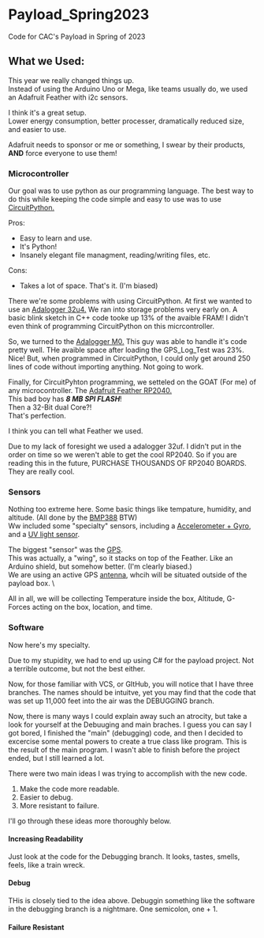   # Payload_Spring2023

Code for CAC's Payload in Spring of 2023


## What we Used:

This year we really changed things up. \
Instead of using the Arduino Uno or Mega, like teams usually do, we used an Adafruit Feather with i2c sensors.

I think it's a great setup. \
Lower energy consumption, better processer, dramatically reduced size, and easier to use.

Adafruit needs to sponsor or me or something, I swear by their products, **AND** force everyone to use them!

### Microcontroller

Our goal was to use python as our programming language. 
The best way to do this while keeping the code simple and easy to use was to use [CircuitPython.](https://circuitpython.org/)

Pros:
+ Easy to learn and use.
+ It's Python!
+ Insanely elegant file managment, reading/writing files, etc.

Cons:
+ Takes a lot of space. 
That's it. (I'm biased)

There we're some problems with using CircuitPython. At first we wanted to use an [Adalogger 32u4.](https://www.adafruit.com/product/2795)
We ran into storage problems very early on. A basic blink sketch in C++ code tooke up 13% of the avaible FRAM! 
I didn't even think of programming CircuitPython on this micrcontroller.

So, we turned to the [Adalogger M0.](https://www.adafruit.com/product/2796)
This guy was able to handle it's code pretty well. THe avaible space after loading the GPS_Log_Test was 23%. Nice!
But, when programmed in CircuitPython, I could only get around 250 lines of code without importing anything. Not going to work.

Finally, for CircuitPyhton programming, we setteled on the GOAT (For me) of any microcontroller. The [Adafruit Feather RP2040.](https://www.adafruit.com/product/4884) \
This bad boy has ***8 MB SPI FLASH***! \
Then a 32-Bit dual Core?!  \
That's perfection. 

I think you can tell what Feather we used. 

Due to my lack of foresight we used a adalogger 32uf. I didn't put in the order on time so we weren't able to get the cool RP2040. 
So if you are reading this in the future, PURCHASE THOUSANDS OF RP2040 BOARDS. They are really cool. 

### Sensors

Nothing too extreme here. Some basic things like tempature, humidity, and altitude. (All done by the [BMP388](https://www.adafruit.com/product/4816) BTW) \
Ww included some "specialty" sensors, including a [Accelerometer + Gyro](https://www.adafruit.com/product/4502), and a [UV light sensor](https://www.adafruit.com/product/4831). 

The biggest "sensor" was the [GPS](https://www.adafruit.com/product/3133). \
This was actually, a "wing", so it stacks on top of the Feather. Like an Arduino shield, but somehow better. (I'm clearly biased.)\
We are using an active GPS [antenna](), whcih will be situated outside of the payload box. \

All in all, we will be collecting Temperature inside the box, Altitude, G-Forces acting on the box, location, and time.

### Software
Now here's my specialty. 

Due to my stupidity, we had to end up using C# for the payload project. Not a terrible outcome, but not the best either. 

Now, for those familiar with VCS, or GItHub, you will notice that I have three branches. 
The names should be intuitve, yet you may find that the code that was set up 11,000 feet into the air was the DEBUGGING branch.

Now, there is many ways I could explain away such an atrocity, but take a look for yourself at the Debuuging and main braches. 
I guess you can say I got bored, I finished the "main" (debugging) code, and then I decided to excercise some mental powers to create a 
true class like program. This is the result of the main program. I wasn't able to finish before the project ended, but I still learned a lot.

There were two main ideas I was trying to accomplish with the new code. 

1. Make the code more readable.
2. Easier to debug.
3. More resistant to failure.

I'll go through these ideas more thoroughly below. 

#### Increasing Readability
Just look at the code for the Debugging branch. It looks, tastes, smells, feels, like a train wreck.


#### Debug
THis is closely tied to the idea above. Debuggin something like the software in the debugging branch is a nightmare. One semicolon, one + 1. 


#### Failure Resistant
